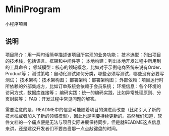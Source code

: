 # MiniProgram
小程序项目

## 说明
项目简介：用一两句话简单描述该项目所实现的业务功能；
技术选型：列出项目的技术栈，包括语言、框架和中间件等；
本地构建：列出本地开发过程中所用到的工具命令；
领域模型：核心的领域概念，比如对于示例电商系统来说有Order、Product等；
测试策略：自动化测试如何分类，哪些必须写测试，哪些没有必要写测试；
技术架构：技术架构图；
部署架构：部署架构图；
外部依赖：项目运行时所依赖的外部集成方，比如订单系统会依赖于会员系统；
环境信息：各个环境的访问方式，数据库连接等；
编码实践：统一的编码实践，比如异常处理原则、分页封装等；
FAQ：开发过程中常见问题的解答。

需要注意的是，README中的信息可能随着项目的演进而改变（比如引入了新的技术栈或者加入了新的领域模型），因此也是需要持续更新的。虽然我们知道，软件文档的一个痛点便是无法与项目实际进展保持同步，但是就README这点信息来讲，还是建议开发者们不要吝啬那一点点敲键盘的时间。
